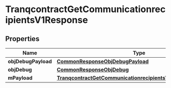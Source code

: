 

# TranqcontractGetCommunicationrecipientsV1Response

## Properties

Name | Type | Description | Notes
------------ | ------------- | ------------- | -------------
**objDebugPayload** | [**CommonResponseObjDebugPayload**](CommonResponseObjDebugPayload.md) |  | 
**objDebug** | [**CommonResponseObjDebug**](CommonResponseObjDebug.md) |  |  [optional]
**mPayload** | [**TranqcontractGetCommunicationrecipientsV1ResponseMPayload**](TranqcontractGetCommunicationrecipientsV1ResponseMPayload.md) |  | 




